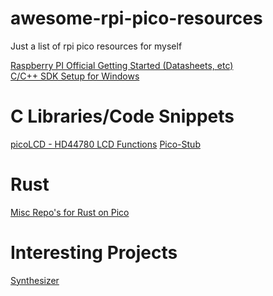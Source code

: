 # awesome-rpi-pico-resources

Just a list of rpi pico resources for myself

[Raspberry PI Official Getting Started (Datasheets, etc)](https://www.raspberrypi.org/documentation/pico/getting-started/)\
[C/C++ SDK Setup for Windows](https://notenoughtech.com/featured/c-c-and-micropython-sdk-for-raspberry-pi-pico-on-windows/)

# C Libraries/Code Snippets

[picoLCD - HD44780 LCD Functions](https://github.com/zadi15/picoLCD)
[Pico-Stub](https://github.com/cpwood/Pico-Stub)

# Rust

[Misc Repo's for Rust on Pico](https://github.com/rp-rs)

# Interesting Projects

[Synthesizer](https://mcturra2000.wordpress.com/2021/01/26/raspberrypi-pico-lets-make-an-atrocious-synthesiser/)

